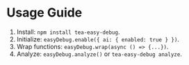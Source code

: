 # Usage Guide
1. Install: `npm install tea-easy-debug`.
2. Initialize: `easyDebug.enable({ ai: { enabled: true } })`.
3. Wrap functions: `easyDebug.wrap(async () => {...})`.
4. Analyze: `easyDebug.analyze()` or `tea-easy-debug analyze`.